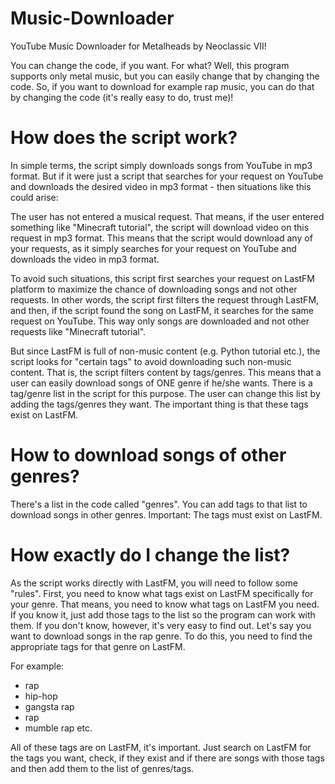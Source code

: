 # Music-Downloader
YouTube Music Downloader for Metalheads by Neoclassic VII!

You can change the code, if you want. For what? Well, this program supports only metal music, but you can easily change that by changing the code. So, if you want to download for example rap music, you can do that by changing the code (it's really easy to do, trust me)!

# How does the script work? 

In simple terms, the script simply downloads songs from YouTube in mp3 format. But if it were just a script that searches for your request on YouTube and downloads the desired video in mp3 format - then situations like this could arise: 

The user has not entered a musical request. That means, if the user entered something like "Minecraft tutorial", the script will download video on this request in mp3 format. This means that the script would download any of your requests, as it simply searches for your request on YouTube and downloads the video in mp3 format. 

To avoid such situations, this script first searches your request on LastFM platform to maximize the chance of downloading songs and not other requests. In other words, the script first filters the request through LastFM, and then, if the script found the song on LastFM, it searches for the same request on YouTube. This way only songs are downloaded and not other requests like "Minecraft tutorial". 

But since LastFM is full of non-music content (e.g. Python tutorial etc.), the script looks for "certain tags" to avoid downloading such non-music content. That is, the script filters content by tags/genres. This means that a user can easily download songs of ONE genre if he/she wants. There is a tag/genre list in the script for this purpose. The user can change this list by adding the tags/genres they want. The important thing is that these tags exist on LastFM.

# How to download songs of other genres?

There's a list in the code called "genres". You can add tags to that list to download songs in other genres. Important: The tags must exist on LastFM. 

# How exactly do I change the list? 

As the script works directly with LastFM, you will need to follow some "rules". First, you need to know what tags exist on LastFM specifically for your genre. That means, you need to know what tags on LastFM you need. If you know it, just add those tags to the list so the program can work with them. If you don't know, however, it's very easy to find out. Let's say you want to download songs in the rap genre. To do this, you need to find the appropriate tags for that genre on LastFM. 

For example: 
- rap
- hip-hop
- gangsta rap
- rap
- mumble rap
etc.

All of these tags are on LastFM, it's important. Just search on LastFM for the tags you want, check, if they exist and if there are songs with those tags and then add them to the list of genres/tags.
